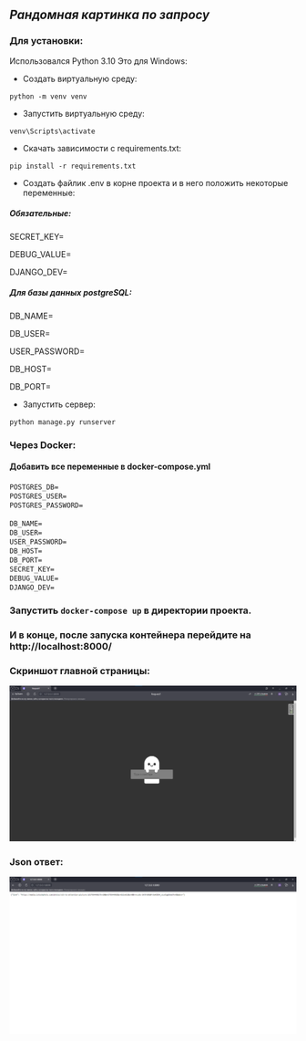 ## _Рандомная картинка по запросу_

### Для установки: 

Использовался Python 3.10
Это для Windows:

* Создать виртуальную среду:

```
python -m venv venv
```

* Запустить виртуальную среду:

```
venv\Scripts\activate
```

* Скачать зависимости с requirements.txt:

```
pip install -r requirements.txt
```

* Создать файлик .env в корне проекта и в него положить некоторые переменные:

##### Обязательные: 

SECRET_KEY=

DEBUG_VALUE=

DJANGO_DEV=

##### Для базы данных postgreSQL:

DB_NAME=

DB_USER=

USER_PASSWORD=

DB_HOST=

DB_PORT=

* Запустить сервер:

```
python manage.py runserver
```

### Через Docker:

#### Добавить все переменные в docker-compose.yml

```
POSTGRES_DB=
POSTGRES_USER=
POSTGRES_PASSWORD=

DB_NAME=
DB_USER=
USER_PASSWORD=
DB_HOST=
DB_PORT=
SECRET_KEY=
DEBUG_VALUE=
DJANGO_DEV=
```

### Запустить `docker-compose up` в директории проекта.
### И в конце, после запуска контейнера перейдите на http://localhost:8000/

### Скриншот главной страницы:
![](img/main_site.png)

### Json ответ:
![](img/json_response.png)

